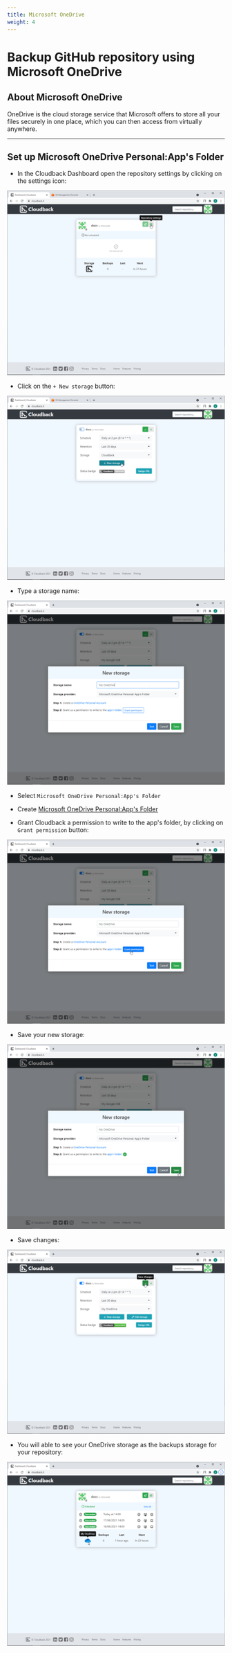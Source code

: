 ```yaml
---
title: Microsoft OneDrive 
weight: 4
---
```


# Backup GitHub repository using Microsoft OneDrive

## About Microsoft OneDrive

OneDrive is the cloud storage service that Microsoft offers to store all your files securely in one place, which you can then access from virtually anywhere.

----------------------

## Set up Microsoft OneDrive Personal:App's Folder

* In the Cloudback Dashboard open the repository settings by clicking on the settings icon:

![Click-on-repository-settings](/static/bucket/0001-Dashboard.png)

* Click on the `+ New storage` button:

![Click-on-new-storage](/static/bucket/001-Add-new-storage.png)

* Type a storage name:

![storage-name](/static/onedrive/01-storage-name.png)

* Select `Microsoft OneDrive Personal:App's Folder`

* Create [Microsoft OneDrive Personal:App's Folder](https://support.microsoft.com/en-us/office/video-sign-in-or-create-an-account-for-onedrive-personal-6c63b4e3-c92f-4f52-80e2-237c798cec1e)

* Grant Cloudback a permission to write to the app's folder, by clicking on `Grant permission` button:

![grant-permission](/static/onedrive/02-grant-permission.png)

* Save your new storage:

![save](/static/onedrive/04-save.png)

* Save changes:

![save-changes](/static/onedrive/05-save-changes.png)

* You will able to see your OneDrive storage as the backups storage for your repository:

![storage](/static/onedrive/06-onedrive.png)


